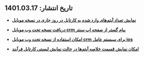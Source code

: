 ## تاریخ انتشار: 1401.03.17 

- **[نمایش تعداد آیتم‌های وارد شده به کارتابل در روز جاری در نسخه موبایل](https://github.com/1stco/PayamGostarDocs/blob/master/releasenote/2.6.0/MobileApp.md)** 

- **[دریافت نسخه تحت وب موبایل crm پیام گستر از صفحه اپ سنتر
](https://github.com/1stco/PayamGostarDocs/blob/master/releasenote/2.6.0/MobileApp.md)**

- **[امکان استفاده از نسخه تحت وب موبایل crm برای سیستم عامل ios
](https://github.com/1stco/PayamGostarDocs/blob/master/releasenote/2.6.0/MobileApp.md)** 

- **[امکان نمایش قسمت خلاصه آیتم‌ها در حالت نمایش لیستی کارتابل فرآیند](https://github.com/1stco/PayamGostarDocs/blob/master/releasenote/2.6.0/usercartable/usercartable.md)**
